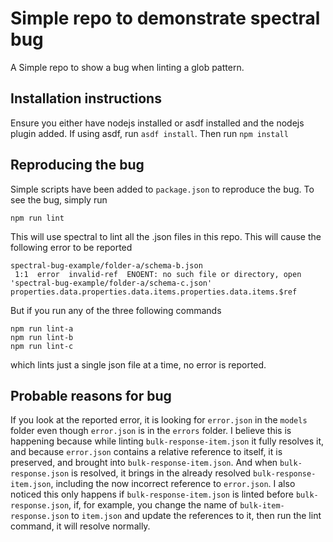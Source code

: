 # Simple repo to demonstrate spectral bug
A Simple repo to show a bug when linting a glob pattern. 

## Installation instructions
Ensure you either have nodejs installed or asdf installed and the nodejs plugin added. If using asdf, run `asdf install`. Then run `npm install`

## Reproducing the bug
Simple scripts have been added to `package.json` to reproduce the bug. To see the bug, simply run
```
npm run lint
```
This will use spectral to lint all the .json files in this repo. This will cause the following error to be reported
```
spectral-bug-example/folder-a/schema-b.json
 1:1  error  invalid-ref  ENOENT: no such file or directory, open 'spectral-bug-example/folder-a/schema-c.json'  properties.data.properties.data.items.properties.data.items.$ref
```
But if you run any of the three following commands
```
npm run lint-a
npm run lint-b
npm run lint-c
```
which lints just a single json file at a time, no error is reported.

## Probable reasons for bug
If you look at the reported error, it is looking for `error.json` in the `models` folder even though `error.json` is in the `errors` folder. I believe this is happening because while linting `bulk-response-item.json` it fully resolves it, and because `error.json` contains a relative reference to itself, it is preserved, and brought into `bulk-response-item.json`. And when `bulk-response.json` is resolved, it brings in the already resolved `bulk-response-item.json`, including the now incorrect reference to `error.json`. I also noticed this only happens if `bulk-response-item.json` is linted before `bulk-response.json`, if, for example, you change the name of `bulk-item-response.json` to `item.json` and update the references to it, then run the lint command, it will resolve normally. 